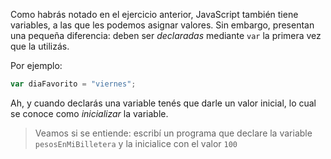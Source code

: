 Como habrás notado en el ejercicio anterior, JavaScript también tiene variables, a las que les podemos asignar valores. Sin embargo, presentan una pequeña diferencia: deben ser _declaradas_ mediante `var` la primera vez que la utilizás.

Por ejemplo:

```javascript
var diaFavorito = "viernes";
```

Ah, y cuando declarás una variable tenés que darle un valor inicial, lo cual se conoce como _inicializar_ la variable.

> Veamos si se entiende: escribí un programa que declare la variable `pesosEnMiBilletera` y la inicialice con el valor `100`